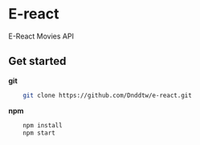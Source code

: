 # E-react
E-React Movies API

## Get started

**git**
```bash
	git clone https://github.com/Dnddtw/e-react.git
```

**npm**
```bash
	npm install
	npm start
```
